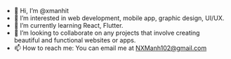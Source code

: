 - 👋 Hi, I’m @xmanhit
- 👀 I’m interested in web development, mobile app, graphic design, UI/UX.
- 🌱 I’m currently learning React, Flutter.
- 💞️ I’m looking to collaborate on any projects that involve creating beautiful and functional websites or apps.
- 📫 How to reach me: You can email me at NXManh102@gmail.com

<!---
xmanhit/xmanhit is a ✨ special ✨ repository because its `README.md` (this file) appears on your GitHub profile.
You can click the Preview link to take a look at your changes.
--->
